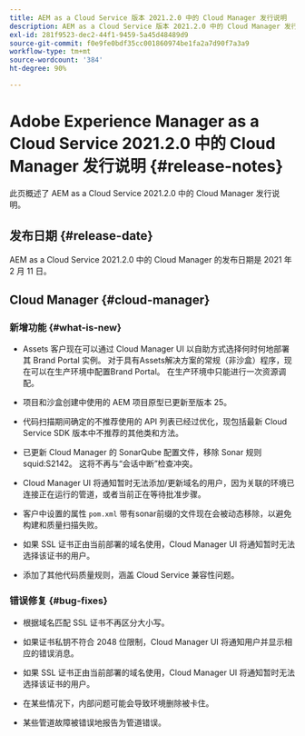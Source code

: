 ```yaml
---
title: AEM as a Cloud Service 版本 2021.2.0 中的 Cloud Manager 发行说明
description: AEM as a Cloud Service 版本 2021.2.0 中的 Cloud Manager 发行说明
exl-id: 281f9523-dec2-44f1-9459-5a45d48489d9
source-git-commit: f0e9fe0bdf35cc001860974be1fa2a7d90f7a3a9
workflow-type: tm+mt
source-wordcount: '384'
ht-degree: 90%

---
```


# Adobe Experience Manager as a Cloud Service 2021.2.0 中的 Cloud Manager 发行说明 {#release-notes}

此页概述了 AEM as a Cloud Service 2021.2.0 中的 Cloud Manager 发行说明。

## 发布日期 {#release-date}

AEM as a Cloud Service 2021.2.0 中的 Cloud Manager 的发布日期是 2021 年 2 月 11 日。

## Cloud Manager {#cloud-manager}

### 新增功能 {#what-is-new}

* Assets 客户现在可以通过 Cloud Manager UI 以自助方式选择何时何地部署其 Brand Portal 实例。 对于具有Assets解决方案的常规（非沙盒）程序，现在可以在生产环境中配置Brand Portal。 在生产环境中只能进行一次资源调配。

* 项目和沙盒创建中使用的 AEM 项目原型已更新至版本 25。

* 代码扫描期间确定的不推荐使用的 API 列表已经过优化，现包括最新 Cloud Service SDK 版本中不推荐的其他类和方法。

* 已更新 Cloud Manager 的 SonarQube 配置文件，移除 Sonar 规则 squid:S2142。 这将不再与“会话中断”检查冲突。

* Cloud Manager UI 将通知暂时无法添加/更新域名的用户，因为关联的环境已连接正在运行的管道，或者当前正在等待批准步骤。

* 客户中设置的属性 `pom.xml` 带有sonar前缀的文件现在会被动态移除，以避免构建和质量扫描失败。

* 如果 SSL 证书正由当前部署的域名使用，Cloud Manager UI 将通知暂时无法选择该证书的用户。

* 添加了其他代码质量规则，涵盖 Cloud Service 兼容性问题。

### 错误修复  {#bug-fixes}

* 根据域名匹配 SSL 证书不再区分大小写。

* 如果证书私钥不符合 2048 位限制，Cloud Manager UI 将通知用户并显示相应的错误消息。

* 如果 SSL 证书正由当前部署的域名使用，Cloud Manager UI 将通知暂时无法选择该证书的用户。

* 在某些情况下，内部问题可能会导致环境删除被卡住。

* 某些管道故障被错误地报告为管道错误。

